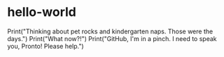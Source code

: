 # hello-world

Print("Thinking about pet rocks and kindergarten naps. Those were the days.")
Print("What now?!")
Print("GitHub, I'm in a pinch. I need to speak you, Pronto! Please help.")
